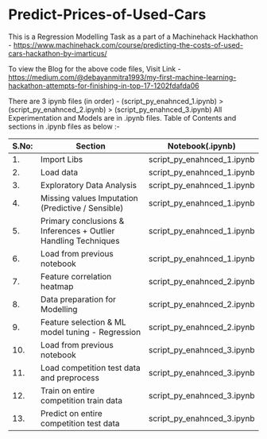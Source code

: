 # Predict-Prices-of-Used-Cars
This is a Regression Modelling Task as a part of a Machinehack Hackhathon - https://www.machinehack.com/course/predicting-the-costs-of-used-cars-hackathon-by-imarticus/

To view the Blog for the above code files, Visit Link - https://medium.com/@debayanmitra1993/my-first-machine-learning-hackathon-attempts-for-finishing-in-top-17-1202fdafda06

There are 3 ipynb files (in order) - (script_py_enahnced_1.ipynb) > (script_py_enahnced_2.ipynb) > (script_py_enahnced_3.ipynb) 
All Experimentation and Models are in .ipynb files. Table of Contents and sections in .ipynb files as below :-

| S.No: | Section  | Notebook(.ipynb) |
| ----  | --------- | ------------- |
| 1.    | Import Libs|  script_py_enahnced_1.ipynb |
| 2.    | Load data|  script_py_enahnced_1.ipynb |
| 3.    | Exploratory Data Analysis|  script_py_enahnced_1.ipynb |
| 4.    | Missing values Imputation (Predictive / Sensible)|  script_py_enahnced_1.ipynb |
| 5.    | Primary conclusions & Inferences + Outlier Handling Techniques|  script_py_enahnced_1.ipynb |
| 6.    | Load from previous notebook|  script_py_enahnced_1.ipynb |
| 7.    | Feature correlation heatmap|  script_py_enahnced_2.ipynb |
| 8.    | Data preparation for Modelling|  script_py_enahnced_2.ipynb |
| 9.    | Feature selection & ML model tuning - Regression|  script_py_enahnced_2.ipynb |
| 10.    | Load from previous notebook|  script_py_enahnced_3.ipynb |
| 11.    | Load competition test data and preprocess|  script_py_enahnced_3.ipynb |
| 12.    | Train on entire competition train data|  script_py_enahnced_3.ipynb |
| 13.    | Predict on entire competition test data|  script_py_enahnced_3.ipynb |


